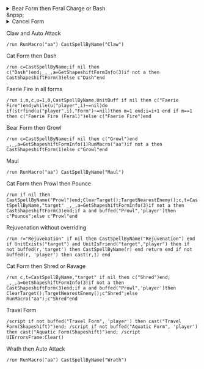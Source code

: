 
<details>
 <summary>Bear Form then Feral Charge or Bash</summary>
 
````js
/run c,t=CastSpellByName,"target"if nil then CastSpellByName("Bash")end;_,_,a=GetShapeshiftFormInfo(1)RunMacro("aa")if not a then CastShapeshiftForm(1)end;if CheckInteractDistance(t,3)and(not PlayerFrame.inCombat)then c"Bash"else c"Feral Charge"end
````
</details>
&npsp;
<details>
 <summary>Cancel Form</summary>
 
````js
/run if buffed("Prowl",'player')then CastSpellByName("Prowl")else for i=1,GetNumShapeshiftForms() do _,_,a=GetShapeshiftFormInfo(i) if a~=nil then CastShapeshiftForm(i)break end;end;end
````
</details>


Claw and Auto Attack

`/run RunMacro("aa") CastSpellByName("Claw")`

Cat Form then Dash

`/run c=CastSpellByName;if nil then c("Dash")end;_,_,a=GetShapeshiftFormInfo(3)if not a then CastShapeshiftForm(3)else c"Dash"end`

Faerie Fire in all forms

`/run i,m,c,u=1,0,CastSpellByName,UnitBuff if nil then c("Faerie Fire")end;while(u("player",i)~=nil)do if(strfind(u("player",i),"Form")~=nil)then m=1 end;i=i+1 end if m==1 then c("Faerie Fire (Feral)")else c("Faerie Fire")end`

Bear Form then Growl

`/run c=CastSpellByName;if nil then c("Growl")end _,_,a=GetShapeshiftFormInfo(1)RunMacro("aa")if not a then CastShapeshiftForm(1)else c"Growl"end`

Maul

`/run RunMacro("aa") CastSpellByName("Maul")`

Cat Form then Prowl then Pounce

`/run if nil then CastSpellByName("Prowl")end;ClearTarget();TargetNearestEnemy();c,t=CastSpellByName,"target" _,_,a=GetShapeshiftFormInfo(3)if not a then CastShapeshiftForm(3)end;if a and buffed("Prowl",'player')then c"Pounce";else c"Prowl"end`

Rejuvenation without overriding

`/run r="Rejuvenation" if nil then CastSpellByName("Rejuvenation") end if UnitExists("target") and UnitIsFriend("target","player") then if not buffed(r,'target') then CastSpellByName(r) end return end if not buffed(r, 'player') then cast(r,1) end`

Cat Form then Shred or Ravage

`/run c,t=CastSpellByName,"target" if nil then c("Shred")end; _,_,a=GetShapeshiftFormInfo(3)if not a then CastShapeshiftForm(3)end;if a and buffed("Prowl",'player')then ClearTarget();TargetNearestEnemy();c"Shred";else RunMacro("aa");c"Shred"end`

Travel Form

`/script if not buffed("Travel Form", 'player') then cast("Travel Form(Shapeshift)")end;
/script if not buffed("Aquatic Form", 'player') then cast("Aquatic Form(Shapeshift)")end;
/script UIErrorsFrame:Clear()`

Wrath then Auto Attack

`/run RunMacro("aa") CastSpellByName("Wrath")`

